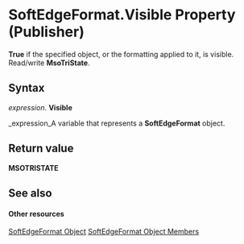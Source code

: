 
# SoftEdgeFormat.Visible Property (Publisher)

 **True** if the specified object, or the formatting applied to it, is visible. Read/write **MsoTriState**.


## Syntax

 _expression_. **Visible**

 _expression_A variable that represents a  **SoftEdgeFormat** object.


## Return value

 **MSOTRISTATE**


## See also


#### Other resources


 [SoftEdgeFormat Object](c14a02e0-8af2-55c3-1e22-78d60e1213f0.md)
 [SoftEdgeFormat Object Members](9cd0fb12-33e1-2caf-bed3-53b199a7e77b.md)
